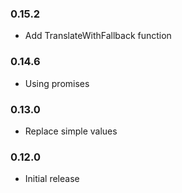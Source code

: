 ### 0.15.2
* Add TranslateWithFallback function

### 0.14.6
* Using promises

### 0.13.0
* Replace simple values

### 0.12.0
* Initial release
